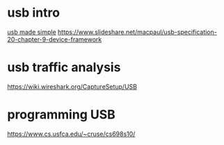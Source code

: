 # usb intro
[usb made simple](http://www.usbmadesimple.co.uk/)
https://www.slideshare.net/macpaul/usb-specification-20-chapter-9-device-framework


# usb traffic analysis

https://wiki.wireshark.org/CaptureSetup/USB


# programming USB

https://www.cs.usfca.edu/~cruse/cs698s10/